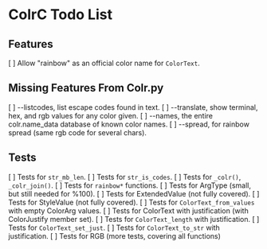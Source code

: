 # ColrC Todo List

## Features

[ ] Allow "rainbow" as an official color name for `ColorText`.

## Missing Features From Colr.py
[ ] --listcodes, list escape codes found in text.
[ ] --translate, show terminal, hex, and rgb values for any color given.
[ ] --names, the entire colr.name_data database of known color names.
[ ] --spread, for rainbow spread (same rgb code for several chars).

## Tests

[ ] Tests for `str_mb_len`.
[ ] Tests for `str_is_codes`.
[ ] Tests for `_colr()`, `_colr_join()`.
[ ] Tests for `rainbow*` functions.
[ ] Tests for ArgType (small, but still needed for %100).
[ ] Tests for ExtendedValue (not fully covered).
[ ] Tests for StyleValue (not fully covered).
[ ] Tests for `ColorText_from_values` with empty ColorArg values.
[ ] Tests for ColorText with justification (with ColorJustify member set).
    [ ] Tests for `ColorText_length` with justification.
    [ ] Tests for `ColorText_set_just`.
    [ ] Tests for `ColorText_to_str` with justification.
[ ] Tests for RGB (more tests, covering all functions)
